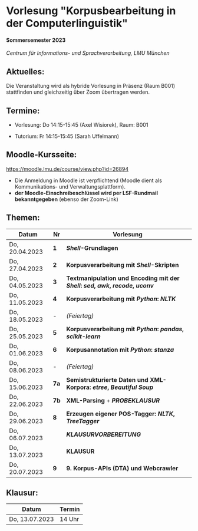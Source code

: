 # Vorlesung "Korpusbearbeitung in der Computerlinguistik"

#### Sommersemester 2023

*Centrum für Informations- und Sprachverarbeitung, LMU München*


## Aktuelles:

Die Veranstaltung wird als hybride Vorlesung in Präsenz (Raum B001) stattfinden und gleichzeitig über Zoom übertragen werden.


## Termine:

- Vorlesung: Do 14:15-15:45 (Axel Wisiorek), Raum: B001

- Tutorium: Fr 14:15-15:45 (Sarah Uffelmann)



## Moodle-Kursseite:

https://moodle.lmu.de/course/view.php?id=26894


- Die Anmeldung in Moodle ist verpflichtend (Moodle dient als Kommunikations- und Verwaltungsplattform).
- **der Moodle-Einschreibeschlüssel wird per LSF-Rundmail bekanntgegeben** (ebenso der Zoom-Link)




## Themen:

| Datum  | Nr | Vorlesung | 
| ------------- | ------------- | ------------- | 
|  Do, 20.04.2023 |  **1** | ***Shell*-Grundlagen** |
|  Do, 27.04.2023 |  **2** | **Korpusverarbeitung mit *Shell*-Skripten** |
|  Do, 04.05.2023 |  **3** | **Textmanipulation und Encoding mit der *Shell*:  *sed*, *awk*, *recode*, *uconv*** |
|  Do, 11.05.2023 |  **4** | **Korpusverarbeitung mit *Python*: *NLTK*** |
|  Do, 18.05.2023 |  - | *(Feiertag)*  |
|  Do, 25.05.2023 |  **5** | **Korpusverarbeitung mit *Python*: *pandas*, *scikit-learn*** |
|  Do, 01.06.2023 |  **6** | **Korpusannotation  mit *Python*: *stanza*** |
|  Do, 08.06.2023 | - | *(Feiertag)*  |
|  Do, 15.06.2023 |  **7a** | **Semistrukturierte Daten und XML-Korpora: *etree*, *Beautiful Soup*** |
|  Do, 22.06.2023 |  **7b** |  **XML-Parsing** + ***PROBEKLAUSUR*** |
|  Do, 29.06.2023 |  **8** | **Erzeugen eigener POS-Tagger: *NLTK*, *TreeTagger***
|  Do, 06.07.2023 |   | ***KLAUSURVORBEREITUNG*** |
|  Do, 13.07.2023 |   | **KLAUSUR** |
|  Do, 20.07.2023 |  **9** | **9. Korpus-APIs (DTA) und Webcrawler** |


## Klausur:

| Datum  | Termin | 
| ------------- | ------------- | 
|  Do, 13.07.2023 |  14 Uhr   | 


